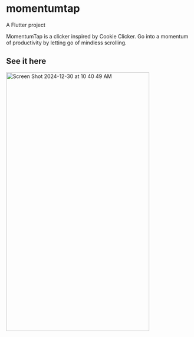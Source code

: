 # momentumtap

A Flutter project

MomentumTap is a clicker inspired by Cookie Clicker. Go into a momentum of productivity by letting go of mindless scrolling.

## See it here

<img width="388" height="700" alt="Screen Shot 2024-12-30 at 10 40 49 AM" src="https://github.com/user-attachments/assets/e5f80246-bd3b-4c01-b0b4-0ad2c0783cd9" />
